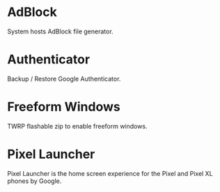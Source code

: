 AdBlock
=======
System hosts AdBlock file generator.

Authenticator
================
Backup / Restore Google Authenticator.

Freeform Windows
================
TWRP flashable zip to enable freeform windows.

Pixel Launcher
==============
Pixel Launcher is the home screen experience for the Pixel and Pixel XL phones by Google.
